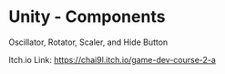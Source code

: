 # Unity - Components
Oscillator, Rotator, Scaler, and Hide Button

Itch.io Link:
https://chai9l.itch.io/game-dev-course-2-a
